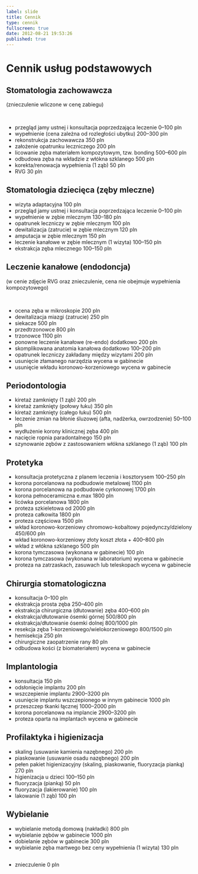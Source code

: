 ```yaml
---
label: slide
title: Cennik
type: cennik
fullscreen: true
date: 2012-08-21 19:53:26
published: true
---
```


# <span>Cennik usług podstawowych</span>

## Stomatologia zachowawcza

(znieczulenie wliczone w cenę zabiegu)

<br>

* <span>przegląd jamy ustnej i konsultacja poprzedzająca leczenie</span> <span>0&ndash;100 pln</span>
* <span>wypełnienie (cena zależna od rozległości ubytku)</span> <span>200&ndash;300 pln</span>
* <span>rekonstrukcja zachowawcza</span> <span>350 pln</span>
* <span>założenie opatrunku leczniczego</span> <span>200 pln</span>
* <span>licowanie zęba materiałem kompozytowym, tzw. bonding</span> <span>500&ndash;600 pln</span>
* <span>odbudowa zęba na wkładzie z włókna szklanego</span> <span>500 pln</span>
* <span>korekta/renowacja wypełnienia (1 ząb)</span> <span>50 pln</span>
* <span>RVG</span> <span>30 pln</span>

<h2 id="stomatologia-dziecieca">Stomatologia dziecięca (zęby mleczne)</h2>

* <span>wizyta adaptacyjna</span> <span>100 pln</span>
* <span>przegląd jamy ustnej i konsultacja poprzedzająca leczenie</span> <span>0&ndash;100 pln</span>
* <span>wypełnienie w zębie mlecznym</span> <span>130&ndash;180 pln</span>
* <span>opatrunek leczniczy w zębie mlecznym</span> <span>100 pln</span>
* <span>dewitalizacja (zatrucie) w zębie mlecznym</span> <span>120 pln</span>
* <span>amputacja w zębie mlecznym</span> <span>150 pln</span>
* <span>leczenie kanałowe w zębie mlecznym (1 wizyta)</span> <span>100&ndash;150 pln</span>
* <span>ekstrakcja zęba mlecznego</span> <span>100&ndash;150 pln</span>

<h2 id="endodoncja">Leczenie kanałowe (endodoncja)</h2>

(w cenie zdjęcie RVG oraz znieczulenie, cena nie obejmuje wypełnienia kompozytowego)

<br>

* <span>ocena zęba w mikroskopie</span> <span>200 pln</span>
* <span>dewitalizacja miazgi (zatrucie)</span> <span>250 pln</span>
* <span>siekacze</span> <span>500 pln</span>
* <span>przedtrzonowce</span> <span>800 pln</span>
* <span>trzonowce</span> <span>1100 pln</span>
* <span>ponowne leczenie kanałowe (re-endo)</span> <span>dodatkowo 200 pln</span>
* <span>skomplikowana anatomia kanałowa</span> <span>dodatkowo 100&ndash;200 pln</span>
* <span>opatrunek leczniczy zakładany między wizytami</span> <span>200 pln</span>
* <span>usunięcie złamanego narzędzia</span> <span>wycena w gabinecie</span>
* <span>usunięcie wkładu koronowo-korzeniowego</span> <span>wycena w gabinecie</span>

## Periodontologia

* <span>kiretaż zamknięty (1 ząb)</span> <span>200 pln</span>
* <span>kiretaż zamknięty (połowy łuku)</span> <span>350 pln</span>
* <span>kiretaż zamknięty (całego łuku)</span> <span>500 pln</span>
* <span>leczenie zmian na błonie śluzowej (afta, nadżerka, owrzodzenie)</span> <span>50&ndash;100 pln</span>
* <span>wydłużenie korony klinicznej zęba</span> <span>400 pln</span>
* <span>nacięcie ropnia paradontalnego</span> <span>150 pln</span>
* <span>szynowanie zębów z zastosowaniem włókna szklanego (1 ząb)</span> <span>100 pln</span>

## Protetyka

* <span>konsultacja protetyczna z planem leczenia i kosztorysem</span> <span>100&ndash;250 pln</span>
* <span>korona porcelanowa na podbudowie metalowej</span> <span>1100 pln</span>
* <span>korona porcelanowa na podbudowie cyrkonowej</span> <span>1700 pln</span>
* <span>korona pełnoceramiczna e.max</span> <span>1800 pln</span>
* <span>licówka porcelanowa</span> <span>1800 pln</span>
* <span>proteza szkieletowa</span> <span>od 2000 pln</span>
* <span>proteza całkowita</span> <span>1800 pln</span>
* <span>proteza częściowa</span> <span>1500 pln</span>
* <span>wkład koronowo-korzeniowy chromowo-kobaltowy pojedynczy/dzielony</span> <span>450/600 pln</span>
* <span>wkład koronowo-korzeniowy złoty</span> <span>koszt złota + 400&ndash;800 pln</span>
* <span>wkład z włókna szklanego</span> <span>500 pln</span>
* <span>korona tymczasowa (wykonana w gabinecie)</span> <span>100 pln</span>
* <span>korona tymczasowa (wykonana w laboratorium)</span> <span>wycena w gabinecie</span>
* <span>proteza na zatrzaskach, zasuwach lub teleskopach</span> <span>wycena w gabinecie</span>

## Chirurgia stomatologiczna

* <span>konsultacja</span> <span>0&ndash;100 pln</span>
* <span>ekstrakcja prosta zęba</span> <span>250&ndash;400 pln</span>
* <span>ekstrakcja chirurgiczna (dłutowanie) zęba</span> <span>400&ndash;600 pln</span>
* <span>ekstrakcja/dłutowanie ósemki górnej</span> <span>500/800 pln</span>
* <span>ekstrakcja/dłutowanie ósemki dolnej</span> <span>800/1000 pln</span>
* <span>resekcja zęba 1-korzeniowego/wielokorzeniowego</span> <span>800/1500 pln</span>
* <span>hemisekcja</span> <span>250 pln</span>
* <span>chirurgiczne zaopatrzenie rany</span> <span>80 pln</span>
* <span>odbudowa kości (z biomateriałem)</span> <span>wycena w gabinecie</span>

## Implantologia

* <span>konsultacja</span> <span>150 pln</span>
* <span>odsłonięcie implantu</span> <span>200 pln</span>
* <span>wszczepienie implantu</span> <span>2900&ndash;3200 pln</span>
* <span>usunięcie implantu wszczepionego w innym gabinecie</span> <span>1000 pln</span>
* <span>przeszczep tkanki łącznej</span> <span>1000&ndash;2000 pln</span>
* <span>korona porcelanowa na implancie</span> <span>2900&ndash;3200 pln</span>
* <span>proteza oparta na implantach</span> <span>wycena w gabinecie</span>

<h2 id="profilaktyka">Profilaktyka i higienizacja</h2>

* <span>skaling (usuwanie kamienia nazębnego)</span> <span>200 pln</span>
* <span>piaskowanie (usuwanie osadu nazębnego)</span> <span>200 pln</span>
* <span>pełen pakiet higienizacyjny (skaling, piaskowanie, fluoryzacja pianką)</span> <span>270 pln</span>
* <span>higienizacja u dzieci</span> <span>100&ndash;150 pln</span>
* <span>fluoryzacja (pianką)</span> <span>50 pln</span>
* <span>fluoryzacja (lakierowanie)</span> <span>100 pln</span>
* <span>lakowanie (1 ząb)</span> <span>100 pln</span>

## Wybielanie

* <span>wybielanie metodą domową (nakładki)</span> <span>800 pln</span>
* <span>wybielanie zębów w gabinecie</span> <span>1000 pln</span>
* <span>dobielanie zębów w gabinecie</span> <span>300 pln</span>
* <span>wybielanie zęba martwego bez ceny wypełnienia (1 wizyta)</span> <span>130 pln</span>

<h2 id="uslugi-w-cenie"></h2>

* <span>znieczulenie</span> <span>0 pln</span>
